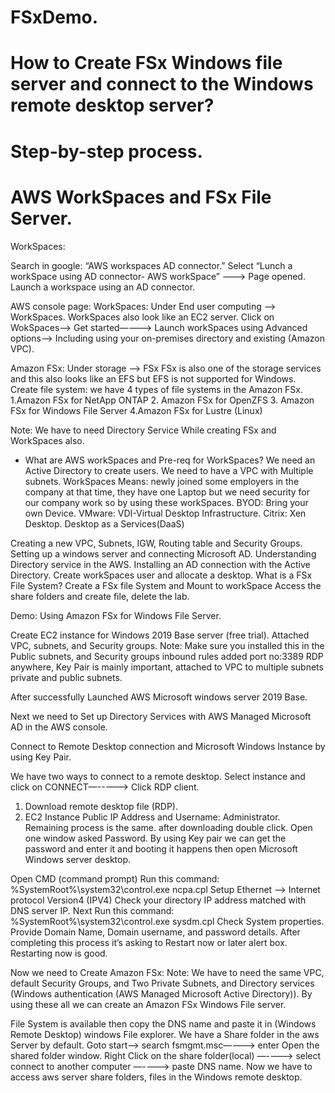 # FSxDemo.
# How to Create FSx Windows file server and connect to the Windows remote desktop server?

# Step-by-step process. 

# AWS WorkSpaces and FSx File Server. 

WorkSpaces: 

Search in google: “AWS workspaces AD connector.”
Select “Lunch a workSpace using AD connector- AWS workSpace” —--> Page opened. 
Launch a workspace using an AD connector.

AWS console page: 
WorkSpaces:
Under End user computing —-> WorkSpaces. WorkSpaces also look like an EC2 server.
Click on WokSpaces—-> Get started—---> Launch workSpaces using Advanced options—-> Including using your on-premises directory and existing (Amazon VPC).
 
Amazon FSx:
Under storage —-> FSx 
FSx is also one of the storage services and this also looks like an EFS but EFS is not supported for Windows.
Create file system: we have 4 types of file systems in the Amazon FSx.
1.Amazon FSx for NetApp ONTAP
2. Amazon FSx for OpenZFS
3. Amazon FSx for Windows File Server
4.Amazon FSx for Lustre (Linux)


Note: We have to need Directory Service While creating FSx and WorkSpaces also. 

* What are AWS workSpaces and Pre-req for WorkSpaces?
We need an Active Directory to create users.
We need to have a VPC with Multiple subnets.
WorkSpaces Means: newly joined some employers in the company at that time, they have one Laptop but we need security for our company work so by using these workSpaces. 
BYOD: Bring your own Device.
VMware: VDI-Virtual Desktop Infrastructure.
Citrix: Xen Desktop.
Desktop as a Services(DaaS)

Creating a new VPC, Subnets, IGW, Routing table and Security Groups.
Setting up a windows server and connecting Microsoft AD. 
Understanding Directory service in the AWS.
Installing an AD connection with the Active Directory.
Create workSpaces user and allocate a desktop.
What is a FSx File System?
Create a FSx file System and Mount to workSpace Access the share folders and create file, delete the lab.

Demo: Using Amazon FSx for Windows File Server.

Create EC2 instance for Windows 2019 Base  server (free trial).
Attached VPC, subnets, and Security groups.
Note: Make sure you installed this in the Public subnets, and Security groups inbound rules added port no:3389 RDP anywhere, Key Pair is mainly important, attached to VPC to multiple subnets private and public subnets. 

After successfully Launched AWS Microsoft windows server 2019 Base.

Next we need to Set up Directory Services with AWS Managed Microsoft AD in the AWS console.

Connect to Remote Desktop connection and Microsoft Windows Instance by using Key Pair. 

We have two ways to connect to a remote desktop.
Select instance and click on CONNECT—-----> Click RDP client.
1. Download  remote desktop file (RDP).
2.  EC2 Instance Public IP Address and Username: Administrator.
 Remaining process is the same. 
after downloading double click. Open one window asked Password. By using Key pair we can get the password and enter it and booting it happens then open Microsoft Windows server desktop. 

Open CMD (command prompt)
Run this command: %SystemRoot%\system32\control.exe ncpa.cpl
Setup Ethernet —-> Internet protocol Version4 (IPV4)
Check your directory IP address matched with DNS server IP.
Next
Run this command: %SystemRoot%\system32\control.exe sysdm.cpl
Check System properties. Provide Domain Name, Domain username, and password details. 
After completing this process it’s asking to Restart now or later alert box. Restarting now is good.

Now we need to Create Amazon FSx:
Note: We have to  need the same VPC, default Security Groups, and Two Private Subnets, and Directory services (Windows authentication (AWS Managed Microsoft Active Directory)). 
By using these all we can create an Amazon FSx Windows File server.

File System is available then copy the DNS name and paste it in (Windows Remote Desktop) windows File explorer. We have a Share folder in the aws Server by default. 
Goto start—-> search fsmgmt.msc—---> enter
Open the shared folder window. Right Click on the share folder(local) —----> select connect to another computer —----> paste DNS name. Now we have to access aws server share folders, files in the Windows remote desktop.

